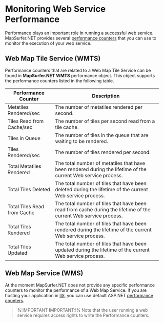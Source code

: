 # Monitoring Web Service Performance

Performance plays an important role in running a successful web service. MapSurfer.NET provides several [performance counters](https://msdn.microsoft.com/en-us/library/fxk122b4%28v=vs.140%29.aspx) that you can use to monitor the execution of your web service.


## Web Map Tile Service (WMTS)

Performance counters that are related to a Web Map Tile Service can be found in **MapSurfer.NET WMTS** performance object. This object supports the performance counters listed in the following table.

Performance Counter | Description 
------------ | ------------- 
Metatiles Rendered/sec | The number of metatiles rendered per second.
Tiles Read from Cache/sec | The number of tiles per second read from a tile cache.
Tiles in Queue | The number of tiles in the queue that are waiting to be rendered.
Tiles Rendered/sec | The number of tiles rendered per second.
Total Metatiles Rendered | The total number of metatiles that have been rendered during the lifetime of the current Web service process. 
Total Tiles Deleted  | The total number of tiles that have been deleted during the lifetime of the current Web service process. 
Total Tiles Read from Cache | The total number of tiles that have been read from cache during the lifetime of the current Web service process. 
Total Tiles Rendered | The total number of tiles that have been rendered during the lifetime of the current Web service process. 
Total Tiles Updated | The total number of tiles that have been updated during the lifetime of the current Web service process. 


## Web Map Service (WMS)

At the moment MapSurfer.NET does not provide any specific performance counters to monitor the performance of a Web Map Service. If you are hosting your application in [IIS](/usermanual/webservices/running-webservice-using-iis75.md), you can use default ASP.NET [performance counters](https://msdn.microsoft.com/en-us/library/fxk122b4%28v=vs.140%29.aspx).


> %!IMPORTANT IMPORTANT:!% Note that the user running a web service requires access rights to write the Performance counters.
